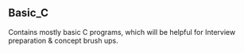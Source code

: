 ## Basic_C
Contains mostly basic C programs, which will be helpful for Interview preparation &  concept brush ups.
